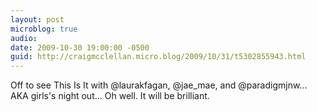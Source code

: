 ```yaml
---
layout: post
microblog: true
audio: 
date: 2009-10-30 19:00:00 -0500
guid: http://craigmcclellan.micro.blog/2009/10/31/t5302855943.html
---
```

Off to see This Is It with @laurakfagan, @jae_mae, and @paradigmjnw... AKA girls's night out... Oh well. It will be brilliant.
